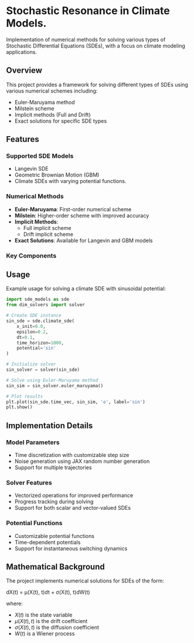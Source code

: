 # Stochastic Resonance in Climate Models.


Implementation of numerical methods for solving various types of Stochastic Differential Equations (SDEs), with a focus on climate modeling applications.

## Overview

This project provides a framework for solving different types of SDEs using various numerical schemes including:
- Euler-Maruyama method
- Milstein scheme
- Implicit methods (Full and Drift)
- Exact solutions for specific SDE types

## Features

### Supported SDE Models
- Langevin SDE
- Geometric Brownian Motion (GBM)
- Climate SDEs with varying potential functions.

### Numerical Methods
- **Euler-Maruyama**: First-order numerical scheme
- **Milstein**: Higher-order scheme with improved accuracy
- **Implicit Methods**: 
  - Full implicit scheme
  - Drift implicit scheme
- **Exact Solutions**: Available for Langevin and GBM models

### Key Components

## Usage

Example usage for solving a climate SDE with sinusoidal potential:

```python
import sde_models as sde
from dim_solvers import solver

# Create SDE instance
sin_sde = sde.climate_sde(
    x_init=0.0,
    epsilon=0.2,
    dt=0.1,
    time_horizon=1000,
    potential='sin'
)

# Initialize solver
sin_solver = solver(sin_sde)

# Solve using Euler-Maruyama method
sin_sim = sin_solver.euler_maruyama()

# Plot results
plt.plot(sin_sde.time_vec, sin_sim, 'o', label='sin')
plt.show()
```

## Implementation Details

### Model Parameters
- Time discretization with customizable step size
- Noise generation using JAX random number generation
- Support for multiple trajectories

### Solver Features
- Vectorized operations for improved performance
- Progress tracking during solving
- Support for both scalar and vector-valued SDEs

### Potential Functions
- Customizable potential functions
- Time-dependent potentials
- Support for instantaneous switching dynamics

## Mathematical Background

The project implements numerical solutions for SDEs of the form:

dX(t) = μ(X(t), t)dt + σ(X(t), t)dW(t)

where:
- $X(t)$ is the state variable
- $\mu(X(t), t)$ is the drift coefficient
- $\sigma(X(t), t)$ is the diffusion coefficient
- $W(t)$ is a Wiener process